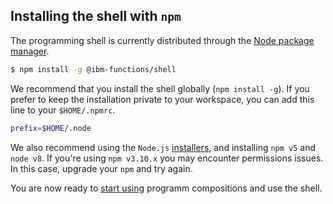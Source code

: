 ## Installing the shell with `npm`

The programming shell is currently distributed through the [Node
package manager](https://www.npmjs.com/package/@ibm-functions/shell).

```bash
$ npm install -g @ibm-functions/shell
```

We recommend that you install the shell globally (`npm install
-g`). If you prefer to keep the installation private to your
workspace, you can add this line to your `$HOME/.npmrc`.

```bash
prefix=$HOME/.node
```

We also recommend using the `Node.js`
[installers](https://nodejs.org/en/), and installing `npm v5` and
`node v8`. If you're using `npm v3.10.x` you may encounter permissions
issues. In this case, upgrade your `npm` and try again.

You are now ready to [start using](README.md#tour-of-the-programming-shell) programm compositions and use the shell.
